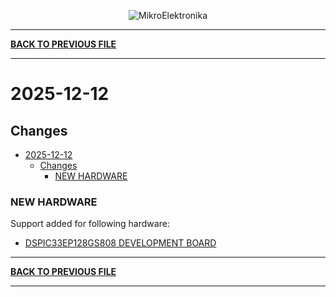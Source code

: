 <p align="center">
  <img src="http://www.mikroe.com/img/designs/beta/logo_small.png?raw=true" alt="MikroElektronika"/>
</p>

---

**[BACK TO PREVIOUS FILE](../changelog.md)**

---

# 2025-12-12

## Changes

- [2025-12-12](#2025-12-12)
  - [Changes](#changes)
    - [NEW HARDWARE](#new-hardware)

### NEW HARDWARE

Support added for following hardware:

+ [DSPIC33EP128GS808 DEVELOPMENT BOARD](https://mplab-discover.microchip.com/v2/item/com.microchip.portal.evalboard/com.microchip.subcategories.modules-and-peripherals.analog.adc-modules.adc/mcu08.dm330026/1.0.0?view=about)

---

**[BACK TO PREVIOUS FILE](../changelog.md)**

---
